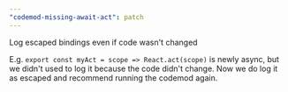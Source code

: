 ```yaml
---
"codemod-missing-await-act": patch
---
```


Log escaped bindings even if code wasn't changed

E.g. `export const myAct = scope => React.act(scope)` is newly async,
but we didn't used to log it because the code didn't change.
Now we do log it as escaped and recommend running the codemod again.
